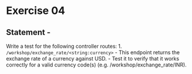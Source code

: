 
# Exercise 04

## Statement -
  Write a test for the following controller routes:
    1. `/workshop/exchange_rate/<string:currency>`
       - This endpoint returns the exchange rate of a currency against USD.
       - Test it to verify that it works correctly for a valid currency code(s)
         (e.g. /workshop/exchange_rate/INR).

